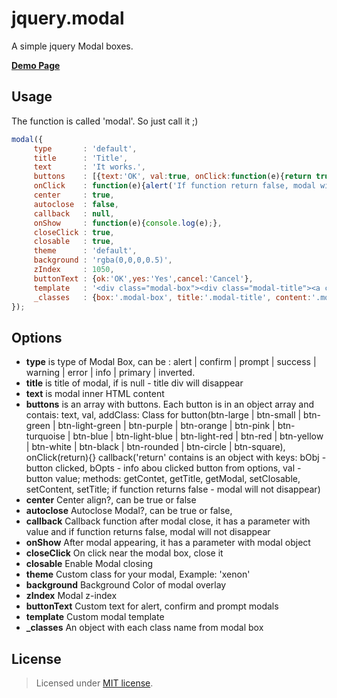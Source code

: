 jquery.modal
============

A simple jquery Modal boxes.

__<a href="http://creativedream.net/plugins/jquery.modal/" target="_blank">Demo Page</a>__

Usage
-------
The function is called 'modal'. So just call it ;)
~~~ javascript
modal({
	 type       : 'default',
	 title      : 'Title',
	 text       : 'It works.',
	 buttons    : [{text:'OK', val:true, onClick:function(e){return true} }, {text:'Cancel', val:'cancel', 	
	 onClick    : function(e){alert('If function return false, modal will not disappear.'); return false} }],
	 center     : true,
	 autoclose  : false,
	 callback   : null,
	 onShow     : function(e){console.log(e);},
	 closeClick : true,
	 closable   : true,
	 theme      : 'default',
	 background : 'rgba(0,0,0,0.5)',
	 zIndex     : 1050,
	 buttonText : {ok:'OK',yes:'Yes',cancel:'Cancel'},
	 template   : '<div class="modal-box"><div class="modal-title"><a class="modal-close-btn"></a></div><div class="modal-text"></div><div class="modal-buttons"></div></div>',
	 _classes   : {box:'.modal-box', title:'.modal-title', content:'.modal-text', buttons:'.modal-buttons', closebtn:'.modal-close-btn'}
});
~~~~

Options
-------
* __type__ is type of Modal Box, can be : alert | confirm | prompt | success | warning | error | info | primary | inverted.
* __title__ is title of modal, if is null - title div will disappear
* __text__ is modal inner HTML content
* __buttons__ is an array with buttons. Each button is in an object array and contais: 
        text, 
	val, 
	addClass: Class for button(btn-large | btn-small | btn-green | btn-light-green | btn-purple | btn-orange | btn-pink | btn-turquoise | btn-blue | btn-light-blue | btn-light-red | btn-red | btn-yellow | btn-white | btn-black | btn-rounded | btn-circle | btn-square), 
	onClick(return){} callback('return' contains is an object with keys: bObj - button clicked, bOpts - info abou clicked button from options, val - button value; methods: getContet, getTitle, getModal, setClosable, setContent, setTitle; if function returns false - modal will not disappear)
* __center__ Center align?, can be true or false
* __autoclose__ Autoclose Modal?, can be true or false,
* __callback__ Callback function after modal close, it has a parameter with value and if function returns false, modal will not disappear
* __onShow__ After modal appearing, it has a parameter with modal object
* __closeClick__ On click near the modal box, close it
* __closable__ Enable Modal closing
* __theme__ Custom class for your modal, Example: 'xenon'
* __background__ Background Color of modal overlay
* __zIndex__ Modal z-index
* __buttonText__ Custom text for alert, confirm and prompt modals
* __template__ Custom modal template
* <b>_classes</b> An object with each class name from modal box

License
-------
> Licensed under <a href="http://opensource.org/licenses/MIT">MIT license</a>.


